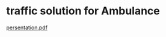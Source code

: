 # traffic solution for Ambulance
[persentation.pdf](https://github.com/imargaret/solution/files/6148147/persentation.pdf)
